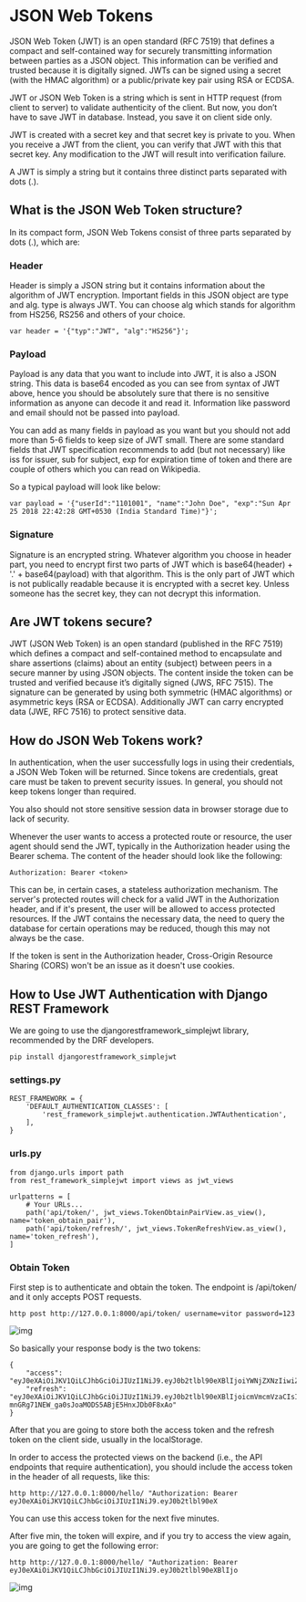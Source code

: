 # JSON Web Tokens


JSON Web Token (JWT) is an open standard (RFC 7519) that defines a compact and self-contained way for securely transmitting information between parties as a JSON object. This information can be verified and trusted because it is digitally signed. JWTs can be signed using a secret (with the HMAC algorithm) or a public/private key pair using RSA or ECDSA.


JWT or JSON Web Token is a string which is sent in HTTP request (from client to server) to validate authenticity of the client. But now, you don’t have to save JWT in database. Instead, you save it on client side only.

JWT is created with a secret key and that secret key is private to you. When you receive a JWT from the client, you can verify that JWT with this that secret key. Any modification to the JWT will result into verification failure.

A JWT is simply a string but it contains three distinct parts separated with dots (.).

## What is the JSON Web Token structure?

In its compact form, JSON Web Tokens consist of three parts separated by dots (.), which are:

### Header

Header is simply a JSON string but it contains information about the algorithm of JWT encryption. Important fields in this JSON object are type and alg. type is always JWT. You can choose alg which stands for algorithm from HS256, RS256 and others of your choice.

    var header = '{"typ":"JWT", "alg":"HS256"}';

### Payload

Payload is any data that you want to include into JWT, it is also a JSON string. This data is base64 encoded as you can see from syntax of JWT above, hence you should be absolutely sure that there is no sensitive information as anyone can decode it and read it. Information like password and email should not be passed into payload.

You can add as many fields in payload as you want but you should not add more than 5-6 fields to keep size of JWT small. There are some standard fields that JWT specification recommends to add (but not necessary) like iss for issuer, sub for subject, exp for expiration time of token and there are couple of others which you can read on Wikipedia.

So a typical payload will look like below:

    var payload = '{"userId":"1101001", "name":"John Doe", "exp":"Sun Apr 25 2018 22:42:28 GMT+0530 (India Standard Time)"}';


### Signature

Signature is an encrypted string. Whatever algorithm you choose in header part, you need to encrypt first two parts of JWT which is base64(header) + '.' + base64(payload) with that algorithm. This is the only part of JWT which is not publically readable because it is encrypted with a secret key. Unless someone has the secret key, they can not decrypt this information.


## Are JWT tokens secure?

JWT (JSON Web Token) is an open standard (published in the RFC 7519) which defines a compact and self-contained method to encapsulate and share assertions (claims) about an entity (subject) between peers in a secure manner by using JSON objects. The content inside the token can be trusted and verified because it’s digitally signed (JWS, RFC 7515). The signature can be generated by using both symmetric (HMAC algorithms) or asymmetric keys (RSA or ECDSA). Additionally JWT can carry encrypted data (JWE, RFC 7516) to protect sensitive data.

## How do JSON Web Tokens work?

In authentication, when the user successfully logs in using their credentials, a JSON Web Token will be returned. Since tokens are credentials, great care must be taken to prevent security issues. In general, you should not keep tokens longer than required.

You also should not store sensitive session data in browser storage due to lack of security.

Whenever the user wants to access a protected route or resource, the user agent should send the JWT, typically in the Authorization header using the Bearer schema. The content of the header should look like the following:

    Authorization: Bearer <token>

This can be, in certain cases, a stateless authorization mechanism. The server's protected routes will check for a valid JWT in the Authorization header, and if it's present, the user will be allowed to access protected resources. If the JWT contains the necessary data, the need to query the database for certain operations may be reduced, though this may not always be the case.

If the token is sent in the Authorization header, Cross-Origin Resource Sharing (CORS) won't be an issue as it doesn't use cookies.

## How to Use JWT Authentication with Django REST Framework

We are going to use the djangorestframework_simplejwt library, recommended by the DRF developers.

    pip install djangorestframework_simplejwt

### settings.py

    REST_FRAMEWORK = {
        'DEFAULT_AUTHENTICATION_CLASSES': [
            'rest_framework_simplejwt.authentication.JWTAuthentication',
        ],
    }

### urls.py

    from django.urls import path
    from rest_framework_simplejwt import views as jwt_views

    urlpatterns = [
        # Your URLs...
        path('api/token/', jwt_views.TokenObtainPairView.as_view(), name='token_obtain_pair'),
        path('api/token/refresh/', jwt_views.TokenRefreshView.as_view(), name='token_refresh'),
    ]



### Obtain Token

First step is to authenticate and obtain the token. The endpoint is /api/token/ and it only accepts POST requests.

    http post http://127.0.0.1:8000/api/token/ username=vitor password=123

![img](https://simpleisbetterthancomplex.com/media/2018/12/jwt-obtain-token.png)

So basically your response body is the two tokens:

    {
        "access": "eyJ0eXAiOiJKV1QiLCJhbGciOiJIUzI1NiJ9.eyJ0b2tlbl90eXBlIjoiYWNjZXNzIiwiZXhwIjoxNTQ1MjI0MjU5LCJqdGkiOiIyYmQ1NjI3MmIzYjI0YjNmOGI1MjJlNThjMzdjMTdlMSIsInVzZXJfaWQiOjF9.D92tTuVi_YcNkJtiLGHtcn6tBcxLCBxz9FKD3qzhUg8",
        "refresh": "eyJ0eXAiOiJKV1QiLCJhbGciOiJIUzI1NiJ9.eyJ0b2tlbl90eXBlIjoicmVmcmVzaCIsImV4cCI6MTU0NTMxMDM1OSwianRpIjoiMjk2ZDc1ZDA3Nzc2NDE0ZjkxYjhiOTY4MzI4NGRmOTUiLCJ1c2VyX2lkIjoxfQ.rA-mnGRg71NEW_ga0sJoaMODS5ABjE5HnxJDb0F8xAo"
    }

After that you are going to store both the access token and the refresh token on the client side, usually in the localStorage.

In order to access the protected views on the backend (i.e., the API endpoints that require authentication), you should include the access token in the header of all requests, like this:

    http http://127.0.0.1:8000/hello/ "Authorization: Bearer eyJ0eXAiOiJKV1QiLCJhbGciOiJIUzI1NiJ9.eyJ0b2tlbl90eX

You can use this access token for the next five minutes.

After five min, the token will expire, and if you try to access the view again, you are going to get the following error:

    http http://127.0.0.1:8000/hello/ "Authorization: Bearer eyJ0eXAiOiJKV1QiLCJhbGciOiJIUzI1NiJ9.eyJ0b2tlbl90eXBlIjo

![img](https://simpleisbetterthancomplex.com/media/2018/12/jwt-expired.png)